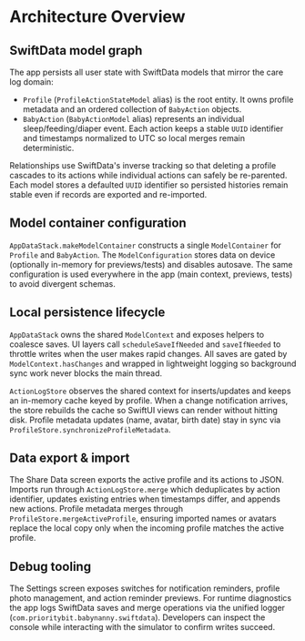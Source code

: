 # Architecture Overview

## SwiftData model graph

The app persists all user state with SwiftData models that mirror the care log domain:

- `Profile` (`ProfileActionStateModel` alias) is the root entity. It owns profile metadata and an ordered collection of `BabyAction` objects.
- `BabyAction` (`BabyActionModel` alias) represents an individual sleep/feeding/diaper event. Each action keeps a stable `UUID` identifier and timestamps normalized to UTC so local merges remain deterministic.

Relationships use SwiftData's inverse tracking so that deleting a profile cascades to its actions while individual actions can safely be re-parented. Each model stores a defaulted `UUID` identifier so persisted histories remain stable even if records are exported and re-imported.

## Model container configuration

`AppDataStack.makeModelContainer` constructs a single `ModelContainer` for `Profile` and `BabyAction`. The `ModelConfiguration` stores data on device (optionally in-memory for previews/tests) and disables autosave. The same configuration is used everywhere in the app (main context, previews, tests) to avoid divergent schemas.

## Local persistence lifecycle

`AppDataStack` owns the shared `ModelContext` and exposes helpers to coalesce saves. UI layers call `scheduleSaveIfNeeded` and `saveIfNeeded` to throttle writes when the user makes rapid changes. All saves are gated by `ModelContext.hasChanges` and wrapped in lightweight logging so background sync work never blocks the main thread.

`ActionLogStore` observes the shared context for inserts/updates and keeps an in-memory cache keyed by profile. When a change notification arrives, the store rebuilds the cache so SwiftUI views can render without hitting disk. Profile metadata updates (name, avatar, birth date) stay in sync via `ProfileStore.synchronizeProfileMetadata`.

## Data export & import

The Share Data screen exports the active profile and its actions to JSON. Imports run through `ActionLogStore.merge` which deduplicates by action identifier, updates existing entries when timestamps differ, and appends new actions. Profile metadata merges through `ProfileStore.mergeActiveProfile`, ensuring imported names or avatars replace the local copy only when the incoming profile matches the active profile.

## Debug tooling

The Settings screen exposes switches for notification reminders, profile photo management, and action reminder previews. For runtime diagnostics the app logs SwiftData saves and merge operations via the unified logger (`com.prioritybit.babynanny.swiftdata`). Developers can inspect the console while interacting with the simulator to confirm writes succeed.
